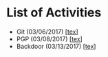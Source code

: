 # List of Activities

- Git (03/06/2017) [[tex](0306-git.tex)]
- PGP (03/08/2017) [[tex](0308-pgp.tex)]
- Backdoor (03/13/2017) [[tex](0313-backdoor.tex)]
